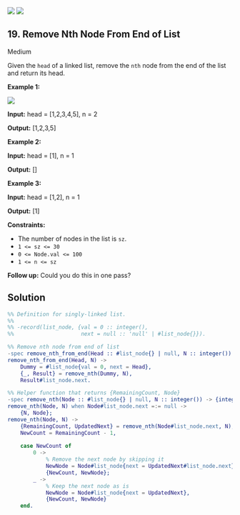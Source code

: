 [![](https://img.shields.io/github/stars/javadev/LeetCode-in-All?label=Stars&style=flat-square)](https://github.com/javadev/LeetCode-in-All)
[![](https://img.shields.io/github/forks/javadev/LeetCode-in-All?label=Fork%20me%20on%20GitHub%20&style=flat-square)](https://github.com/javadev/LeetCode-in-All/fork)

## 19\. Remove Nth Node From End of List

Medium

Given the `head` of a linked list, remove the `nth` node from the end of the list and return its head.

**Example 1:**

![](https://assets.leetcode.com/uploads/2020/10/03/remove_ex1.jpg)

**Input:** head = [1,2,3,4,5], n = 2

**Output:** [1,2,3,5]

**Example 2:**

**Input:** head = [1], n = 1

**Output:** []

**Example 3:**

**Input:** head = [1,2], n = 1

**Output:** [1]

**Constraints:**

*   The number of nodes in the list is `sz`.
*   `1 <= sz <= 30`
*   `0 <= Node.val <= 100`
*   `1 <= n <= sz`

**Follow up:** Could you do this in one pass?

## Solution

```erlang
%% Definition for singly-linked list.
%%
%% -record(list_node, {val = 0 :: integer(),
%%                     next = null :: 'null' | #list_node{}}).

%% Remove nth node from end of list
-spec remove_nth_from_end(Head :: #list_node{} | null, N :: integer()) -> #list_node{} | null.
remove_nth_from_end(Head, N) ->
    Dummy = #list_node{val = 0, next = Head},
    {_, Result} = remove_nth(Dummy, N),
    Result#list_node.next.

%% Helper function that returns {RemainingCount, Node}
-spec remove_nth(Node :: #list_node{} | null, N :: integer()) -> {integer(), #list_node{}}.
remove_nth(Node, N) when Node#list_node.next =:= null ->
    {N, Node};
remove_nth(Node, N) ->
    {RemainingCount, UpdatedNext} = remove_nth(Node#list_node.next, N),
    NewCount = RemainingCount - 1,
    
    case NewCount of
        0 -> 
            % Remove the next node by skipping it
            NewNode = Node#list_node{next = UpdatedNext#list_node.next},
            {NewCount, NewNode};
        _ -> 
            % Keep the next node as is
            NewNode = Node#list_node{next = UpdatedNext},
            {NewCount, NewNode}
    end.
```